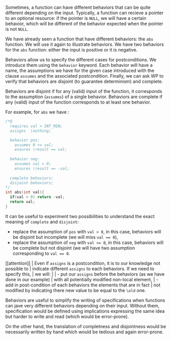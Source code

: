 Sometimes, a function can have different behaviors that can be quite different
depending on the input. Typically, a function can recieve a pointer to an
optional resource: if the pointer is `NULL`, we will have a certain behavior,
which will be different of the behavior expected when the pointer is not `NULL`.

We have already seen a function that have different behaviors: the `abs`
function. We will use it again to illustrate behaviors. We have two behaviors
for the `abs` function: either the input is positive or it is negative.

Behaviors allow us to specify the different cases for postconditions.
We introduce them using the `behavior` keyword. Each behavior will have a
name, the assumptions we have for the given case introduced with the clause
`assumes` and the associated postcondition.  Finally, we can ask WP to verify
that behaviors are disjoint (to guarantee determinism) and complete.

Behaviors are disjoint if for any (valid) input of the function, it
corresponds to the assumption (`assumes`) of a single behavior. Behaviors
are complete if any (valid) input of the function corresponds to at least
one behavior.

For example, for `abs` we have :


```c
/*@
  requires val > INT_MIN;
  assigns  \nothing;

  behavior pos:
    assumes 0 <= val;
    ensures \result == val;
  
  behavior neg:
    assumes val < 0;
    ensures \result == -val;
 
  complete behaviors;
  disjoint behaviors;
*/
int abs(int val){
  if(val < 0) return -val;
  return val;
}
```

It can be useful to experiment two possibilities to understand the exact
meaning of `complete` and `disjoint`:

- replace the assumption of `pos` with `val > 0`, in this case, behaviors
  will be disjoint but incomplete (we will miss `val == 0`),
- replace the assumption of `neg` with `val <= 0`, in this case, behaviors
  will be complete but not disjoint (we will have two assumption corresponding
  to `val == 0`.

[[attention]]
| Even if `assigns` is a postcondition, it is to our knowledge not possible to
| indicate different `assigns` to each behaviors. If we need to specify this,
| we will:
|
| - put our `assigns` before the behaviors (as we have done in our example)
|   with all potentially modified non-local element,
| - add in post-condition of each behaviors the elements that are in fact
|   not modified by indicating there new value to be equal to the `\old` one.

Behaviors are useful to simplify the writing of specifications when functions
can jave very different behaviors depending on their input. Without them,
specification would be defined using implications expressing the same idea
but harder to write and read (which would be error-prone).

On the other hand, the translation of completness and disjointness would be
necessarily written by hand which would be tedious and again error-prone.